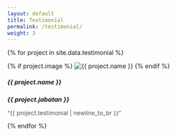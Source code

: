 ```yaml
---
layout: default
title: Testimonial
permalink: /testimonial/
weight: 3
---
```


<div class="card-columns m-3 mt-5">

  {% for project in site.data.testimonial %}
    <div class="wow animated fadeIn" data-wow-delay=".15s">
      <div class="card text-themed project">
        {% if project.image %}
          <img id="{{ project.name | slugify }}-img" class="card-img-top" src="{{ project.image }}" alt="{{ project.name }}" />
        {% endif %}
        <div class="card-body">
          <h5 id="{{ project.name | slugify }}-name" class="card-title">{{ project.name }}</h5>
          <p id="{{ project.name | slugify }}-desc" class="card-text" style="font-style: italic; font-weight: bold; font-size: 0.9rem;">{{ project.jabatan }}</p>
          <p id="{{ project.name | slugify }}-testimonial" class="card-text" style="font-size: 0.85rem; color: #555;">&ldquo;{{ project.testimonial | newline_to_br }}&rdquo;
          </p>
        </div>
      </div>
    </div>
  {% endfor %}

</div>
